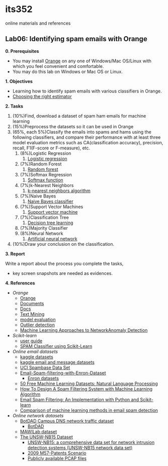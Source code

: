 # its352
online materials and references

## Lab06: Identifying spam emails with Orange

**0. Prerequisites**

* You may install [Orange](https://orange.biolab.si/) on any one of Windows/Mac OS/Linux with which you feel convenient and comfortable.
* You may do this lab on Windows or Mac OS or Linux.

**1. Objectives**

* Learning how to identify spam emails with various classifiers in Orange.
* [Choosing the right estimator](https://scikit-learn.org/stable/tutorial/machine_learning_map/index.html)

**2. Tasks**

1. (10%)Find, download a dataset of spam ham emails for machine learning
2. (15%)Preprocess the datasets so it can be used in Orange
3. (65%, each 5%)Classify the emails into spams and hams using the following classifiers, and compare their performance with at least three model evaluation metrics such as CA(classification accuracy), precision, recall, F1(F-score or F-measure), etc.
   1. (8%)Logistic Regression
       1. [Logistic regression](https://en.wikipedia.org/wiki/Logistic_regression)
   2. (7%)Random Forest
       1. [Random forest](https://en.wikipedia.org/wiki/Random_forest)
   3. (7%)Softmax Regression
       1. [Softmax function](https://en.wikipedia.org/wiki/Softmax_function)
   4. (7%)k-Nearest Neighbors
       1. [k-nearest neighbors algorithm](https://en.wikipedia.org/wiki/K-nearest_neighbors_algorithm)
   5. (7%)Naive Bayes
       1. [Naive Bayes classifier](https://en.wikipedia.org/wiki/Naive_Bayes_classifier)
   6. (7%)Support Vector Machines
       1. [Support vector machine](https://en.wikipedia.org/wiki/Support_vector_machine)
   7.  (7%)Classification Tree
       1.  [Decision tree learning](https://en.wikipedia.org/wiki/Decision_tree_learning)
   8.  (7%)Majority Classifier
   9.  (8%)Neural Network
       1.  [Artificial neural network](https://en.wikipedia.org/wiki/Artificial_neural_network)
4.  (10%)Draw your conclusion on the classification.


**3. Report**

Write a report about the process you complete the tasks, 
* key screen snapshots are needed as evidences.


**4. References**

* _Orange_
  * [Orange](https://orange.biolab.si/)
  * [Documents](https://orange-data-mining-library.readthedocs.io/en/latest)
  * [Docs](https://orange.biolab.si/docs/)
  * [Text Mining](https://orange3-text.readthedocs.io/en/latest/)
  * [model evaluation](https://orange-data-mining-library.readthedocs.io/en/latest/reference/evaluation.cd.html)
  * [Outlier detection](https://orange-data-mining-library.readthedocs.io/en/latest/reference/outliers.html)
  * [Machine Learning Approaches to NetworkAnomaly Detection](http://citeseerx.ist.psu.edu/viewdoc/download?doi=10.1.1.129.238&rep=rep1&type=pdf)
* _Scikit-learn_
  * [user guide](https://scikit-learn.org/stable/user_guide.html)
  * [SPAM Classifier using Scikit-Learn](https://www.cs.bgu.ac.il/~elhadad/nlp16/spam_classifier.html)
* _Online email datasets_
  * [kaggle datasets](https://www.kaggle.com/)
  * [kaggle email and message datasets](https://www.kaggle.com/tags/email-and-messaging)
  * [UCI Spambase Data Set](https://archive.ics.uci.edu/ml/datasets/spambase)
  * [Email-Spam-filtering-with-Enron-Dataset](https://github.com/singhlaaman/Email-Spam-filtering-with-Enron-Dataset)
    * [Enron datasets](http://nlp.cs.aueb.gr/software_and_datasets/Enron-Spam/)
  * [50 Free Machine Learning Datasets: Natural Language Processing](https://blog.cambridgespark.com/50-free-machine-learning-datasets-natural-language-processing-d88fb9c5c8da)
  * [How To Design A Spam Filtering System with Machine Learning Algorithm](https://towardsdatascience.com/email-spam-detection-1-2-b0e06a5c0472)
  * [Email Spam Filtering: An Implementation with Python and Scikit-learn](https://www.kdnuggets.com/2017/03/email-spam-filtering-an-implementation-with-python-and-scikit-learn.html)
  * [Comparison of machine learning methods in email spam detection](https://www.matchilling.com/comparison-of-machine-learning-methods-in-email-spam-detection/)
* _Online network datasets_
  * [BotDAD Campus DNS network traffic dataset](https://data.mendeley.com/datasets/zh3wnddzxy/2)
    * [BotDAD](https://github.com/mannirulz/BotDAD)
  * [MAWILab dataset](http://www.fukuda-lab.org/mawilab/index.html)
  * [The UNSW-NB15 Dataset](https://www.unsw.adfa.edu.au/unsw-canberra-cyber/cybersecurity/ADFA-NB15-Datasets/)
    * [UNSW-NB15: a comprehensive data set for network intrusion detection systems (UNSW-NB15 network data set)](https://ieeexplore.ieee.org/document/7348942)
    * [2009 M57-Patents Scenario](https://digitalcorpora.org/corpora/scenarios/m57-patents-scenario)
    * [Publicly available PCAP files](https://www.netresec.com/index.ashx?page=PcapFiles)